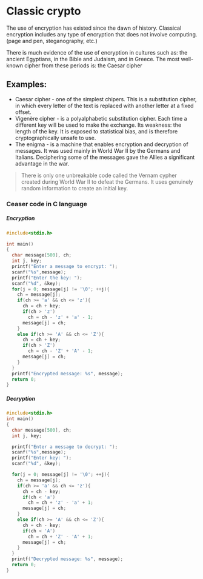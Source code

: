 # Classic crypto

The use of encryption has existed since the dawn of history. Classical encryption includes any type of encryption that does not involve computing. (page and pen, steganography, etc.)


There is much evidence of the use of encryption in cultures such as: the ancient Egyptians, in the Bible and Judaism, and in Greece. The most well-known cipher from these periods is: the Caesar cipher


## Examples:

* Caesar cipher - one of the simplest chipers. This is a substitution cipher, in which every letter of the text is replaced with another letter at a fixed offset.
* Vigenère cipher - is a polyalphabetic substitution cipher. Each time a different key will be used to make the exchange. Its weakness: the length of the key. It is exposed to statistical bias, and is therefore cryptographically unsafe to use.
* The enigma - is a machine that enables encryption and decryption of messages. It was used mainly in World War II by the Germans and Italians. Deciphering some of the messages gave the Allies a significant advantage in the war.

> There is only one unbreakable code called the Vernam cypher created during World War II to defeat the Germans. It uses genuinely random information to create an initial key.

### Ceaser code in C language

##### Encryption
```c
#include<stdio.h>

int main()
{
  char message[500], ch;
  int j, key;
  printf("Enter a message to encrypt: ");
  scanf("%s",message);
  printf("Enter the key: ");
  scanf("%d", &key);
  for(j = 0; message[j] != '\0'; ++j){
    ch = message[j];
    if(ch >= 'a' && ch <= 'z'){
      ch = ch + key;
      if(ch > 'z')
        ch = ch - 'z' + 'a' - 1;
      message[j] = ch;
    }
    else if(ch >= 'A' && ch <= 'Z'){
      ch = ch + key;
      if(ch > 'Z')
        ch = ch - 'Z' + 'A' - 1;
      message[j] = ch;
    }
  }
  printf("Encrypted message: %s", message);
  return 0;
}
```
##### Decryption
```c
#include<stdio.h>
int main()
{
  char message[500], ch;
  int j, key;

  printf("Enter a message to decrypt: ");
  scanf("%s",message);
  printf("Enter key: ");
  scanf("%d", &key);

  for(j = 0; message[j] != '\0'; ++j){
    ch = message[j];
    if(ch >= 'a' && ch <= 'z'){
      ch = ch - key;
      if(ch < 'a')
        ch = ch + 'z' - 'a' + 1;
      message[j] = ch;
    }
    else if(ch >= 'A' && ch <= 'Z'){
      ch = ch - key;
      if(ch < 'A')
        ch = ch + 'Z' - 'A' + 1;
      message[j] = ch;
    }
  }
  printf("Decrypted message: %s", message);
  return 0;
}
```